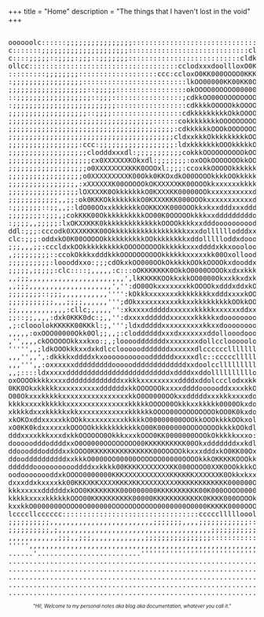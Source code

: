 +++
title = "Home"
description = "The things that I haven't lost in the void"
+++

<pre ascii><ascii>
oooooolc::::::;;;;;;;;;;;;;;;;::::::::::::::::::::::::::::::cx0KKKKKKK00OOkkkkOO000000000000000KKKKKKOxkOkxdddolloooooololoooolclooollllolclooc:loc::::::cc::::::::::;;;;;;;;:::::;;;;;;;;;;;;;;;;;;;;;;;;;;;;;;;;;;;;;;;;;;;;;;;;;,,,'';;;;;;;;,,,;,,,,,,
c:::::::;;;;;;;;;;;;;;;;;;;;;:::::::::::::::::::::::::::::cldOKKKKKKKKKK00OOOOOOOOOOOO0000000000KKKK0xlodxkkxdoodddoolllllooool:cllollllllccllccclc:::::c::::::::::::;;;::::::::;;;;;;;;;;;;;;;;;;;;;;;;;;;;;;;;;;;,,;,,,,,;;;;;;;,'''',,;;;;;;,,,,,,,,,,,
c::::;;;;;::;;;;:;;;::;;;;;;;:::::::::::::::::::::::::::cldkKXXKKXXXKKXXKKKK0000000OO0000000000KKKK0dc::coxxkxolllccccccccccccc::::::::::c:::::::::::::::::::::::::::::::::::::;;:;;;;;;;;;;;;;;;;;;;;;;;;;;;;,,,,,,,,,,,,,;;;;;;,'''',,,;;;,,,',,,,,,,,,,
ollcc::::::::::::::::::::::::::::::::::::cclodxxxdoollloxO0KXXXK00KKXXXXXXKKKKKKKKKK00OOO0000000K0kdc::::codxxlccccc::::::cccc::::::::cclllcclcccc:::;;;:::::::::::::::::::::::::::;;;;;;;;;;;;;;,,,,,,,,,,,,,,,,,,,,,,,,,,,;;;;,''',,,,,,,,,',,,,,,,,,,,,
:::::::::;;;;;;;;:::::::::::::::::::ccc:ccloxO0KK000OOOO0KKKKKKK0Ok0XXXXXXXXKKKKKKK0OOkkOOO00Okkdlc:::cllddddoccccc::::cc:cccc::c::::cccldoodxdlccc:::::::::::::::::::::::::::::;;;;;;;;;;;;;;;;,,,,,,,,,,,,,,,,'',,,,,,,,,,,,;,'.,;,,,,,,,,',,,,,,,,,,,,,
:;;;;;;;;;;;;;;;;;:::::::::::::::::::::::::lkOO00000KK00KK0OkkOKKXXXXXXXXXXXXXKK00OOkkkkkkkxdlcc:::::cccll:loloololllclollllllclll::::;cdkkkxddocllc::::::::::::::::::::::::::::;;;;;;;;;;;;;;,,,,,,,,,,,,,,,,,,,,,,,,,,,,,,,;;'.';;,,',,,,'',,,,,,,,,,,,,
;;;;;;;;;;;;;;;;;;;::;;;;;:::::::::::::::::okOOOO0OOOOO00000KKKXXXXXXXXXXXXXXKOdodxxxxxxolcc:c::::::::::::::cloc:::::::::::::::::::::cllllcccccc:::::::::::::::::::::::::::::::;;;;;;;;;:;;;;;;;;;;;;;;;;;;;;;;;;;;;;;;,,;;,;;'.',;,,,,,,,''',,,,,,,,,,,,,
::;;;;;;;;;;;;;;;;;;::;;;:::::::::::::::::;cdkkOO00OOOOOOOOO00KKKKKXXXXXXXXXXKklc:cccccc:::::::::::::::::;;:loc:::::::::::::;;;;::::ccc::::::::::::::::;::::::::::::::::::::::::;;;;;;;::;;;;;;;;;;;;;;;;;;;;;;;;;;;;;;;;;;;,'',,,;,,,,,,,',,,,,,,,,,,,,''
:;;;;;;;;;;;;;;;;;;;;;;;;;:::::::::::::::::cdkkkkOOOOOkkOOOOOO00000KKKXXXXXK0KK0koc::::::::::::::::::::::;;;:::;;;;;:;;::;;::::::::::::::::::::::::::::;::::::::::::::::::::::::::::::::::;;;;;;;;;;;;;;;;;;;;;;;;;;;;;;;;;,'',,,;;,,;,,,,,,,,,,,,,,,,,,,,
;;;;;;;;;;;;;;;;;;;::;;;;:::::::::::::::::cdkkkkkkkkkOkkOOOOOOO000KKKKXXXKKOkO0KOoc::::;:;;:::;::::::::::::::;;;;;;;;;;;::::::;;;;;;:::::::::::::::;;:::::::::::::;:::::c::::::c:::::::::::::;;;;;;;;;;;;;,,;:;;;;;;;;;;;;'',,,,;;,,;,,,,,,,,,,,;;,,,,,,,,
;;;;;;;;;;;;;;;;;;;;;;;;;;;;;;;;;;;::::::cokkkkkkkkOOOOOOOOOOOOO000KKKXXXXXK00KKOdllccccc:lddl::::::::::::::::;;;;;;;;;;;;;;;;;;;;;;;:;;:::::::::::;;;:::::::::::::::::ccc:::::ccccc::::::::::;;;;;;;;;;;;..,::;;;;;;;;;;'',;,,;;;;;,,,,,,,,,;;;;;;;,,,,,,
;;;;;;;;;;;;;;;;;;;;;;;;;;;;;;;;;;;;;;;;:cdkkkkkkOOOkOOOOOOOO0000000KXXXXXXXKKK00kxdoodddk0XX0xdddolc:::::::::::::;;;;;;;;;;;;;;;;;;;:::::::::::::;;;;:::::::::::::::::ccc::::::cccccc:::::::;;;;;;;;;;;;:,..;;;;;;;;;;;'';;,,;;,,,,,'',,,,;;;;:;;:;,,,,,,
;;;;;;;;;;;;;;;;;;;;;;;;;;;;;;;;;;;;;;;;cldxxkkkOkkkkkkkkkOO0000000KXXXXXXXXXKK0OOOkkO000KKXKKK0000Okoc::::::::::;;;;;;;;;;;;;;;;;;;;::::::::::::::;;::::::::::::::::cccccccc::ccccccccc::::;;;;;;;;;;;;;:;..,;;;;;;;;,..,,,,;,,,,,,',,,,,;;;;::;;;;,,''''
;;;;;;;;;;;;;;;;;:ccc:;;;;;;;;;;;;;;;;;;:ldxkkkkkkkOOOkkkkkOOO00KK000KKKKXXXXXXXXXXXXXXKKKXXXXKKK000Okdc:::::::::;;;;;;;;;;;;;;;;;;:::::::;;::::::::;;;;;;:::::::::cccccccccccccc:::::::::::;;;;;;;;;;;;;;;...;;;;;;;,',,,,;,,,;;,,,,,,,;;;;;:;;;;,,''''''
;;;;;;;;;;;;;;;;;;;clodddxxxdl:;;;;;;;;;;;cokkkOOOOOOOOOOkOOOO0KK0OOOOO0KXXXKKKXXXXXXXXXXXXXKKKK0OOOOkxlcccccc::::::::;;;;;;;;;;;:::::::::;;;:::::::;;;;;;;::::::::ccllcccccccc::::::::::::;;;;;;;;;;;;;;;;,..,;;;;;'';;,,;;;,;;;,,,,,;;;;,,,;;;,,,'',,,,'
;;;;;;;;;;;;;;;;;;;;cx0XXXXXXKOkxdl:;;;;;;;:oxOOkOOOOOOOkkOOOOO0K0OOOkkO00000KXXXXXXXXKKKKKKKKKK00OOOOkdddddoc:::c::::::::;;;;;:::::::::::::::::::::;;;;;;;;:::::::ccccccccccccccc::::::::;;;;;;;;;;;::::;;;..';;;,.',,,,;;;;;;;;,,,;;;,,,,,,,,,,,,,,,,,,,
;;;;;;;;;;;;;;;;;;;o0XXXXXXXXKKK0OOOxl:;;;:ccoxkkOOOOOkkkkkkkkO000OkkkkOOOO0KKXKKKKXXKK0KKKKKKKKKK000KKOkxdoc:::::;;;::cc:;;;;;:::::::::::::::::::::::::::::::::::::cccccccccccccccc::::;;;;;;;;;;;;::::;;;;,..,;,'''',,;;;;;;,,,',;;;;;,,,,,,,,,;,,,,;;;;
;;;;;;;;;;;;;;;;;;o0XXXXXXXXXK00Okk0KKOxdkO00OOOOkkkkOOkkkkkkkxxkkkkkOOOO000000000KXXXXXXKKKKKKKKKKK0Okoc:::::::;;;;;;;;;;;;;;::::::::::::::::::::::::::::::::::::::cccccccccccc::c::::;;;;;;;;;;;;;;;;;;;;;;..',',,,,;;;;;;;,;;,,;;;,;;,,,,,;;;:::;;;::::
;;;;;;;;;;;;;;;;,:xXXXXXXK00OOOOOkOKXXXXXKK00OOOkkxxxxxxkkkkxxddxkkkOOOO000000000KKKK000000000000K0Ooc::::;;;;;;;;;;;;;;;;;;;;;;;;:::::::::::::::::::::::::::::::::::cccccccccc::::::::;;;;;;;;;;;;;;;;;;;;;;...',,,;;;;;;;;,;;'';;,,,,,;;;;;;;:ccccccc:::
;;;;;;;;;;;;;;;;;lOXXXXK0OkkkkkkkO0KXXXKK00000OOkxxxxxxxxxxddddxkkOO00KKKKK0OOO0000OOOOOOOOOOkkxkOxoc::::;;;;;;;;;;;;;;;;;;;;;;;;;;;;;:::::::::::::::;;::::::::::::::::cccccc:::::;;;;:;;;;;;;;;,,,;;;;;,;;'''..',,;;;;;;;;,;;'',;;,,,,,;:::::::cccc::::::
;;;;;;;;;;;;,,;;:ok0KKKOkkkkkkkkO0KXXXKKK000OOOkxxxxxxxxxxxdodxk0000K000OOOOkkOOOOOOOOOOOOOkdooddxdlc:;;;;;;;;;;;;;;;;;;;;;;;;;;;;;;;;;:;;:::::;::;::;;:::::::::::::::ccccc:::::;;;;;;;;;;;;;;;;,,,,,;,'..'.... .,;;,,;;;,,;,'',,,;;;::;:::::::::::::::;;,
:;;;;;;;::;;,,;:ldO00OOxxkkkkkkkOOKKXXK000OOOkkxkxxdddxxxdddookOO00000KK00OOOOOOOOOOOOOOOkxocccccccc::;:;;;;;;;;;;;;;;;;;;;;;;;;;;;;;;;;;;::;;;;;:;::;;:::;;;;;;;:::::::::::;:::;;;;;;;;;;;;;;;,,,,,,,,,,,''.'...,,,,,,,,,,,',;:::::cc:::::::::::::::::;,,
;;;;;;;;:;;;,;cokKKK00OkkkkkkkkkkOO00K0OOOOOkkkkxxdddddddddoodkOO000KKKK000OOOOOOOOOOO00Odl::::::;;;::;;;;;;;;;;;;;;;;;;;;;;;;;;;;;;;;;;;::;;;;;;;::;;;;:;;;;;;;;;;;;;;;;;;;;;;;;;;;;;;;;;;;;;;;;;;;;;;;;;,',,,. .;;;,',,;,.,clcccccccc:::::::::::;;;;;;,,
:;;;;,,;;;;;:lxOKXXKKK0kkkkkkkkkkkkkkOOOOkkkkxxdddoooooooooddxkOOO0000K0000OOOOOOOOOOOOOxl:;;;:::::::;;;;;;;;;;;;;;,,,;,,,;;;;;;,,,;;;;;;;;;;;;;;;;::;;;;;;;;;;;;;;;;,,;;;;;;;;;;,;;;;;;;;;;;;;;;;;;;;;;,,',;,.. .,,''.''''':lllcccccc:::::::;;;;;:;;;,,,,
ddl:;;;:cccodk0XXXKKKK00OkkkkkkkkkkkkkkkkkkxxxdollllllodddxxxxkkkOOO0000000000000000000Odc;;;;:::::;;;;;;;;;;;;;;,,,;;;'',;;;::c:,,::;;;;;;;;;;;;;;;;;;;;;;;;;;;;;,,;;;;;;;;;;;;;;;;,;;:::;;;;;;;;;;;;,,,,;;;,.   .;;,,:c:;:::cllllcc:::;;;;;;;;;;;;,,,,,;
clc:;;;:oddxkO0K00OOOOOkkkkkkkkkkOOkkkkkkkkxddollllloddxdooooxkkkkOOO0000000000000000KKKKOdl::::::::;:looodolcccccccccc::ccccllooc:cccc::::::::::::::;;;;;;;;;;;;;;;;;;;;;;;;;;;;;;;;;:::::::::::::;;'.',,,'','   .;:'';:ccldolcclllcc::;;,,;;;;;;,,,,,;;;
;;;,,,;;:cccldxkOOkkkkkkkkkkOOOOOOOOOkkkkkkxxxddddxkkxoooloodxOOOO0000KK00000000000KKKXXXXKKOdlc:;;:;cxxodddolccccccccccccc::::::::::cc::::::::;;;,;:;;;;;;;;;;;;;;;;;;;;;;;;;;;;;;;:cc::::::ccc::;;;,,,,;;,:c:....,,';;;;;;;lolc:::::;;;;::;::;;;;;;;;;;:
,;;;;;;;;;::ccokOkkkxdddkkkOOOOOOOOOOkkkkkkxxxxxkk00OxolloodkOO0OO00000000000000000KKKKKK000K0koc;;;,cO0doollcccccccccccc:::::::::::::::::cccc:;;;;::;,,,,;;;;;;;;;;;;;;;;;;;;,;;;,;cllcc:::::;;;,,;:cllcc:cool::,..,'.......'lolccc:::cloddoc:;;;,,,,,;;:
;;;;;;;;;;:loooddxxo:;;;cdOkxkOO000OOkOkkkkkOOkkOOOOkxdooddxkOOOOOOOOOOO000KK0KKK00000O00000000Oxl;,,lOkllooccccccc:::::;;;;::;;::::;:cc::::::;;;;;cc;;;;;;;,,,;;;;;;;;;;;;;,,,;;,,;;clllc::;;;;;:cccccc:,;cllc;::..;'   .....;oolodoolloxxkxdooolc::;;:cc
;;;;;,;;;;;:clc::::;,,,,,:c:::oOKKKKKKK0OkkO0000OOOOkxdxxkkkOOOOOOOOOOOOOOOOOOOOOOOOO00OO0OOOOOOOkd:;coc::cc:::::::::;,,,,,,''',,;;:::cc:;;;;;;,,,,;:;;;;;,,,,,,,,,,,,,,,,,,,,,,,,,,,;cccccccccccccllllc;';ccc:,;:. ',.   .....:lodddddoollddddddoolcccccc
,,;;;,,,,,,,,,,,,,,,,,,,,,,,',lkKKKKKOOkkxkkOO0000OkxxkkxdxkOOOOOOOOOOOOOkkkkkkkkkkkkOOO0000K000OOOxlc::::::;::::;::;,,,,,,'',,,',;:::::;;;;;;;;;;;;::;;,,,,,,,,,,,,,,,,,,,,,,,,,,,,,,:clooooooollllllc:,',:::,',:'..;'      ..'cllllllodddoollddoolccccc:
,,;;;,,,,,,,,,,,,,,,,,,,,','':dO00OkxxxxxxxkkOOOOkxdddxddxkOOOOOOOOOOOkkkkkkkkkkkkkkkkkkkkkOO000000Okl::::::;;;;;;;,,,'',,,'',:;'':c:::::ccc:;:::::;;:cc;;,,,,,,,,,,,,,,,,,,,,,,,,,,;:lodddddooollcllc:;:;,,:;,',;,. ',.     ...;lllcclooodxdolcllodooolll
;;;;;;;;::;;;,,,,,,,,,,,'''':kOkkkxxxxxxxkkkkkkkkxdddxxxxkOOOOOOOOkkkkkkxddxxxxxxkkkkkkkkkkkkkkkkOOOkxxoc:::;;;;;,''',''',,'',;;,:cccc:::cc:::;;;;;,,:c::;;;;;;;;;;;,,,,,,''',,,,;::cloddddolcccccccc;;;;:,,,'',;;;. .,.      ..,cllclooooooooooooooddddxx
;;;;;;;;;;;,,,;;;;,,,,,,''';dOkxxxxxxxxxxkkxxkkkkkkkkkOOkkOOOOOkkxdddddoolllodxxxxxxkkkxxxxddddddxxkkO0Oxlcc:::;;;,'''''.'..'';cllc:clccc::::;:::;:;;clllccccc:::::;;,,,,,,,,;;:cclooodxxdolccc:::c:;;:;;:,,..';;;:,. .'.....',,:lllcllllllllloooddddooddd
;;,,,,,,,,,,,,:cllc;,,,,,'':xkxxxxdddddxxxxxxkkkkkxxxxxxddxxxkxxdooooooolllllodoooddddddddddddddddddx0K0Odlc:::::;;,'''''..''.',;:::lllccccc:;;;:::::lxxxxdollc:::;;;;;;;;;;:::cloodddxxxxdoolcccc:;;:;:::;,...:::::. '::,';::::clllcclccccccccllodxxxdddo
;;::;;,,,,:dxk0KKK0dc:;,,'':dxxxxddddddxxxxxxkkkkkxdooooooooooddooooooooooolloolloooodddddddddddddddxO0xl:;;;;;;;;;;;'''...''',,;:::clc:::::;;;;;;;;;ldxxxxdollcccccc::::ccccccccllooddxxxxddolllc:::;;::c:,'..,:c:;,..;:;,;::ccclllccccclcclloooodxxkkkkk
,;:clooolokKKKKK00KKkl:;,''';ldxdddddxxxxxxxxxxkkxxdoooooooooooooooooloolllllllllllllooooooddddddddxdolc:;;;;;;;;;;;;;;,',,;;,,,;;::::::;;;;;;;,,;:;,cllodxxxxxxxdddolcccclllooooddxxxxxxxxxxdoocclc:cccc::,'...;:,.,. ,c:;;:ccccllclllcccllloooooddxxkkOk
,,,,,:oxOOO00000Okk0Ol;;,,;:cloddddddxxxdxxxxxxxddollooodoooooooooooolloooloooolloooooooooodxxxxxdddl:::;;;;;;;;;;;;;;:::ccccccc::;;;;;;;;;;;;;;;;;,,:llodxxkkkkkkkkxdoolllloooddxxxxddxxxxxddolclllllccccc::'..;:,..' .;;;;:llooooooooolllooooodddxxxxkkk
,'',,,,ckOOOOOOkkxxkxo:;,;loooodddddddxxxxxxxxdollccloooooloooooollooloooooooooooodddddddddxkkkxxdoooc:;;;;;;;;;;;::;:llcccccccc::,',;;;;;;:::::;;,,;cloodxxxxxxkkkkkxdddoooooodxxxxddxxxxxxdlclloooolllcccc:,..,c;.';. .,,';;::cccllllooooooooddddxxxxkkk
''''',,;ldkOOOkkkxxdxkdlcclooooodddddddxxxxxxdlccccccllllllllllllccllllooooooooddxxkkkkkkkxkkkkkxdooxkl;,,,,,,,,;;,..:lccccllllc::,..,;;,,:cc::::cc:clllloddxkkkkkOkxxddoooodxxxkkkxxkkkkxxdlcodddddoollllllc;'.'c:.':' .;;,::::c:::cccccllllloooodddxxxxk
,,,'',,',:dkkkkxddddxkxoooooooooooddddddxxxxxdlc::ccccclllllcccccccccclloooooodxxkkkkkkOOOkkkkkxddolk0Oo:;;cloolc;..'cllllllllc:cc,...,:;,;cllllll:;;clooddddxxxxkkkxdolooooddddxxxxxxxkkxdllodddxxddoollllc:;,..:c..c:..;;:ccccllloooodxxddooodddoooooood
,,,''',,:oxxxxxxdddddddddooooodddddddddddddxxdoolcclllllllllllcccccccllllooooddxkkkkkkkkkkkkkkxxxdddxkkkxddkOK0x:...'cllllllllcccc,....,::codolcc::;,,oxxxxxxxxxxxxkkxddoooooodddxddddxxxolodxkxdddddooollc:c:;..;l,.cl' 'llllllloddxkkkkxxxxxddxxddxxxxxx
,,;::::ldxxxxxdddddddddddddddddddddddddxddddxxddolllllllllloolllcccclloooooooxxxkkkkkkkkkkkkxxxxdddddddxkkkk0KOl....':c:::;;,,,,'''...,:codxxdoc::::,'lkkxxxxxxxxxxxxxddddddxxxxxxxxxxxdoodxkkkkkkxxxdolcccccc::.'o:'od:..oxddddddddddddddxxxxxxkkkkkkxxxx
oxOOOOkkkkxxxxdddddddddddddxxkkkxxxxxxxxxddddxddolccclodxxkkkkkkxxdoodxxxdoddddddxkkkkkkkkxxdxxxdoooxxdxkkkkO0Oo:,'..'..............';cloddxxxolllcc;'cxxxxxxxxxxxxxddoodxxkkkkkkkkxxxddxxxxkkxkkkkOkdlclllol::l,.c:.lxo'.:dddddddddddddodxkxxxxxxxxxxddxx
0KK0OkxkkkkkxxxxxxxxxxddddddxkkOOOOOOkxxxxddddoooooddxxxxkkOkkkkkkkkkkOOkkkkkkkxxkkkkkkkkkkxxxxxxdldkxdodxkkO0Odlc:,................,cllokkxxdoodollc,:dxxxkkxxxxxxxxxddddxkkkkkkkkkxdxxxxxkkkxxxkxddodxxxddl;:lc.,:.cxd:..oddddddddddddddddddddddxdddxxxx
O00OkxxxkkkkkxxxxxxxxxxxxxxxxkkO0O0000OOkxxdddddxxxkkkxxxxdoolooodxxkOOOOOOkkkkkkkkkkkkkkxkkkkxxxdloxxdodxkO00kollc;................':llldkxddxxxdlcc:cdxxxxxxxxxxxxxxxxxxxxkkkOOOkxxkkxxxxxkkxxxdddxkkkkkdlcclll,.,.:ddl..:dddddooooooodddddddddddddxxxxd
kkkkxxxxkkkkkkxxxxxxxxxxxxxxxkkkkkOOOO00Okkkxxkkkkk0000OkxdocccccllodxkOOkkkkkkkkxxxkxxxddddddddddldxxdllodkOOxlllc,.................'::ldxxxkkkxxddlcodxxxxxxxxxxxxxxxxxxxxxkkOkxxkkkkkkkkkxxxddxxxxkkkkko';oxdo:.'.;ddo' 'odddoooooollllloodddxxxxxxxddo
xkkkkdxxxkkkkkxkkxxxxxxxxxxxxkkkkkkOOOO00OOOOOOOOOkOO0K0kxdolclllllllodkkkkkkkxxdoooddddodddxxxxxdodxxdllodkO00d::;...................;ldkkkkkkxxxkxlodxkkkxxxxxxxddxxxdddxxxxkxxkkkkkxkkkkxxddxkkkxxxxxkkx;,xOxxx,..,odo:..cddoollllcccccllooddxxxxxxdddo
xkOKOxddxxxxxkkOOkkxxxxxxxxxkkkkkO00000000OOOkkOOOkkkkOOkxolccccccclllldxxxddooooooodxxxddddxxxxxxodxxdoldOO0KX0olc,................,:looxxxxkkkOOkkoldxxkkkxxxdddddddddddxxdddxxxkkkxxxkxxdxxkkkkkkkkkkkkko,lOxdOl..'lddo, ,oollccccccccccllooodxxxxddddo
xO0KK0kdxxxxxxkOOOOOkkkkkkkkkkkkO00K0000000OOOOOOOOkkkkOOkdlcccccc:::cclooooodddddooodxxxddxxxxxxxddddddk0KKXXKKkoo;................cllooodxkOOOOOOkdclxkkkkkxkxxdddddddddddodxkkkxkkkxxxxxkkkkOOOOOOOOOkkkk:;xdodl' 'odooc..lollllccc:::::clllodddxdddodd
dddxxxxkkkxxxdxkkOOOOOO0OkkkxxxkOOO0KK0000000OOOkOkkkkkxxxo::::::::ccloodddddddoooooodddddddxxxxxxdoooodO000KKXK0kd:................:olloldkkOkkkkkkdclddxxxxxxkxxddddxxdoddxxxxxxxxxddxkOOOOOkkkOOO0OOOOkxdc';cloo:..dkool' ;dlcloc:::::cccllllodddoddodd
dooooodddoddddxxO0O0000OOOOOOOO00KKKKKKKKKK00OkxdddddddxxkdlcccccccccloooddddddoooooooodddddddddxxdddddodkO00KXXKOkl'...............,clllloxkkkkxxkxdccooodddddxxxxxxxddddxxxxxxxxddddxkOOOOOOOkkkkkkOOOOkdll,'coooc..oOxdd:..llcccc:::::::cclllloollloooo
ddooodddoddddxxkOOO0KKKKKKKKKKKKKKK00OOOOOkkxxxdddxkO0KK00OxxolllllccccclllooddoooooooooooooooooddxO00OxxxkkOKKKK0d,.................'collldkxkOOkkxoolloooodddddxxddddxxxxxxxxddddxxxxkkOOOOOOOOkkkxkkOOkkkxc,cdood;.l0Okkd' ;lccllc::::::cllcccccclllllo
ddooddddddddddxxkkkO0000OO00000OOOOOO00000OOOOkkkOKKKKKOOOkkkkxdddolccccccclooddddddxxdoooooooooooodddddoolloooool;...................':::cccccllllccc::looolooooooooddxxxxxdooodxxxxkkkkkOOOOOOOkkkkxkxxxxxxo,;ddddl.c00000c 'odlooc::::::::::::cccllllll
ddddddooooooooooddddxxkkkk00KKKKXXXXXXXKK000OOOO0XXK0OOkkkkOOkkdodolllllcllloooodxkOOkdoooooooooool::::;;;;;;;;,,,.........................,,;;;,;;;;,,:clccccccccclodddxxooooodddxxxkkxkkkkOkkkkkkkxxxxxxddlc:':dkOx,,kKK00o..cddoc;;;:cc:::::::::cccccll
oodoooooooddxkOOOO0000000KKKXXXXXXXXXXXKKKKKKXXXXXXK0OkkxkxxxkkdooooooooxxxxdoodxkOOkxdoolooooodol:,,,,,'''',,,,,..........................,,,,,,,,,,,,;c:::::::cllllooollooddddddddxxxxkkxxxkkkkkxxxxxkkxdxo:c,;xkOO:.ckkOxo' ,dxl:;::cc::::::ccccccccccc
dxxxddxkxxxxkk00KKKXKKXXXXKKKXKKXXXXXXXXXKKKKKKKKKKKK000000OO00kdooollloxkOOOOOO000Okxxddddoodddol:,,,,''''''''''..........................',,,,,,,,,,,;cccccccllllllcllddddddddddddxxxxkkkkkkkxxxxxxxxxxxdxdcl:'oOkk: 'ddolo:..ldlccccc:::::clllcccccclll
kkkxxxxxddddddxkOO0KKKKKKKK000000000KKKKKKKKKK00K000OOOO0000000K0xdoooodxkkkkxxxxxxxxxxxkkkOOO00Od;'''''''''''''..........................',;;;;;;;:;;;:ccloooooollloodxxxxxxdddddddddxxkOO0000OOkxxxxxxdddlolld,cOO0l..cxddol. 'cllllcccccllooolloooooddd
kkkkkxxxxkkkkkkOOO00KKKKKKKKKK00000KKKKKKKKKKKK0KKKK000OOOOkkkkO0000OkkkkkkxxddxxxxxkOOO0000KOdlc:,'''''''..''''..........................''','',,,,,,,,,,;:odoooodxxxxkkkOOkkxxxxxxdodkkdxdoO0000OOkkkxddo:llcko;x0Oo..,dxxdd; .;lllllllllodxkkxxxddddddd
kxxkkO0000000OOOO0O000000OOOOOOOOOOO0000000O0000KKKKK0000OOOOkkkO000OxxxxxkkkkkkOOO0000KKK0KK0kxxxxxxxxxdl';oodc..........................,:::,.':::::ccccccloddxkkkxxxxkkOOOOOkkkkkxlxOkooolxOOOOOOkOkxxoooodcod,:xkl'..:olll:. '::codddxkkOOOOOOkxxxxxkk
lccccllcccccc:::::::::::::::::::::::::::::::::ccccclllllooolllloooooooooooooooooooooooddddddddddddooodooo:.:oloc..........................';::;..;::::::::::cclllllllccccccccccccccccccccccccccccccccccccccc::;;c,.;c;....:::::. .,::cclllllllllclllllllll
;;;;;;;;;;,,,,,,,,,,,,,,,,,,,,,,,,,;;;;;;;,,,,;;;;;;;;;;;;:::::::::::::::::cc::::::::::::::::ccccc::::::;..;;;:;...........................',,,..',,,,,,,,,,;;;;,,,,,,,,,,,,,,,,,,,,,,;;;;;;;;;;;;;;;;;;;;::::;,::''c:.''.,cccc;..,ccccccccccccllclllllllc
;;;;;;;;;;,;,,,,,,,,,,,,,,,,,,,,,,,,,,,,,,,,,,,,,;;;;;;;;;;;;;;::::::::::::::::::::::::;::::::::::;;;;;;'.';;,c:............................''''..,'',''''''',,,''''''''''''',,,,,,,,,,,,,,,;;;,,,,,;;;;;;;;;;,,;;'.,,..'..,;;;,. .,;;;;;;;;,,;;;;;;;;;;;;
,,,,,,,,,,,,;;;,,;;;,,,,,,,,,,,,,;;;;;;;;;;;;;;;;::::::::::::::::::::;;;;;;;;;;;;;;;;;;;;;;;;;;;,,,,,,,,..',',l:.............................'''...''''''''''''''''''''''''''''''''''''''',,,,''''''''''''''''''''...'......'.... ......'''''..'''''''''''
''''',,,,,,,,,,,,,,,,,,,,,,,,,,,,,,,,,,,,,,,,,,,,,,,,,,,,,,,,,,,,,;;,,,,,,,,,,,,,,,,,,,,,,,,,,,''''''''......,:'.............................'''...'''''''''''''''''''''''''''''''''''''..''...................................... .......''''''''''''''''
......'.........................'''''''''''''''''''''''''''''''''''''''''''''''..............................''..............................'''....''''''''''''''''''.......................................................'..'. ..'.'''''''''''''''''''
.........................................................................................................'..'...............................';'',...''''''''''''''''''''''''''''''''''''''''''''''''''''''''''''''''''...'...'''''. .,,'''''''',,,,,''''''
....................................................................................................... .','.................................,......................................................'''''''''''''''''''..'...'''''. .','''''''''''''''''''
....................................................................................................... .;,,,,'',;,''',,,,,,,;,'...''..,''..,,',,'. ...............................................................................  ......'''''''''''''''
...................................................................................................... .',',,,,,;;;:;,,,,,;;,,;,...'...'....',;,'.. ................................................................................ .....................
...................................................................................................... ...........,;.........................;,.... .............................................................................'''..  ..................
</ascii></pre ascii>

<h6 style="margin-top: 5px; font-size: 70%; text-align: center; margin-bottom: -5px; ">"Hi!, Welcome to my personal notes aka blog aka documentation, whatever you call it."</h6>